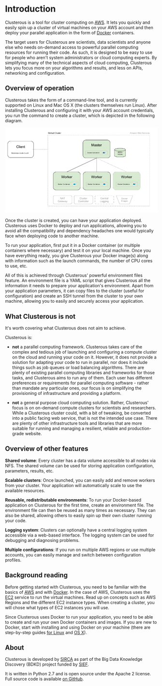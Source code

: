 # Introduction

Clusterous is a tool for cluster computing on [AWS](https://aws.amazon.com). It lets you quickly and easily spin up a cluster of virtual machines on your AWS account and then deploy your parallel application in the form of [Docker](https://www.docker.com/what-docker) containers.

The target users for Clusterous are scientists, data scientists and anyone else who needs on-demand access to powerful parallel computing resources for running their code. As such, it is designed to be easy to use for people who aren't system administrators or cloud computing experts. By simplifying many of the technical aspects of cloud computing, Clusterous lets you focus more on your algorithms and results, and less on APIs, networking and configuration.


## Overview of operation

Clusterous takes the form of a command-line tool, and is currently supported on Linux and Mac OS X (the clusters themselves run Linux). After installing Clusterous and configuring it with your AWS account credentials, you run the command to create a cluster, which is depicted in the following diagram.

![Clusterous Default Cluster Diagram](images/Clusterous_Architecture.png)

Once the cluster is created, you can have your application deployed. Clusterous uses Docker to deploy and run applications, allowing you to avoid all the compatibility and dependency headaches one would typically face when deploying code to another machine.

To run your application, first put it in a Docker container (or multiple containers where necessary) and test it on your local machine. Once you have everything ready, you give Clusterous your Docker image(s) along with information such as the launch commands, the number of CPU cores to use, etc.

All of this is achieved through Clusterous' powerful environment files feature. An environment file is a YAML script that gives Clusterous all the information it needs to prepare your application's environment. Apart from your application parameters, it can copy files to the cluster (useful for configuration) and create an SSH tunnel from the cluster to your own machine, allowing you to easily and securely access your application.

## What Clusterous is not
It's worth covering what Clusterous does not aim to achieve. 

Clusterous is:

* **not** a parallel computing framework. Clusterous takes care of the complex and tedious job of launching and configuring a compute cluster on the cloud and running your code on it. However, it does not provide a solution for adapting your code to run in parallel, nor does it include things such as job queues or load balancing algorithms. There are plenty of existing parallel computing libraries and frameworks for those tasks, and Clusterous aims to run any of them. Each user has different preferences or requirements for parallel computing software - rather than mandate any particular ones, our focus is on simplifying the provisioning of infrastructure and providing a platform.

* **not** a general purpose cloud computing solution. Rather, Clusterous' focus is on on-demand compute clusters for scientists and researchers. While a Clusterous cluster could, with a bit of tweaking, be converted into a public facing web service, that is not the intended use case. There are plenty of other infrastructure tools and libraries that are more suitable for running and managing a resilient, reliable and production-grade website.


## Overview of other features

**Shared volume**: Every cluster has a data volume accessible to all nodes via NFS. The shared volume can be used for storing application configuration, parameters, results, etc.

**Scalable clusters**: Once launched, you can easily add and remove workers from your cluster. Your application will automatically scale to use the available resources.

**Reusable, redistributable environments**: To run your Docker-based application on Clusterous for the first time, create an environment file. The environment file can then be reused as many times as necessary. They can also be shared, allowing others to easily spin up their own cluster running your code.

**Logging system**: Clusters can optionally have a central logging system accessible via a web-based interface. The logging system can be used for debugging and diagnosing problems.

**Multiple configurations**: If you run on multiple AWS regions or use multiple accounts, you can easily manage and switch between configuration profiles.


## Background reading
Before getting started with Clusterous, you need to be familiar with the basics of [AWS](https://aws.amazon.com) and with [Docker](https://www.docker.com/what-docker). In the case of AWS, Clusterous uses the [EC2](https://aws.amazon.com/ec2/) service to run the virtual machines. Read up on concepts such as AWS Regions and the different EC2 instance types. When creating a cluster, you will chose what types of EC2 instances you will use.

Since Clusterous uses Docker to run your application, you need to be able to create and run your own Docker containers and images. If you are new to Docker, start with installing and using Docker on your machine (there are step-by-step guides [for Linux](https://docs.docker.com/linux/) and [OS X](https://docs.docker.com/mac/)).


## About
Clusterous is developed by [SIRCA](http://www.sirca.org.au) as part of the Big Data Knowledge Discovery (BDKD) project funded by [SIEF](http://www.sief.org.au/).

It is written in Python 2.7 and is open source under the Apache 2 license. Full source code is available [on GitHub](https://github.com/sirca/clusterous).

